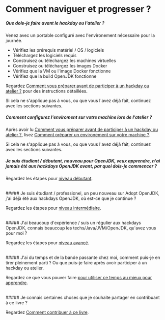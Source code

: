 # Comment naviguer et progresser ?

##### Que dois-je faire avant le hackday ou l'atelier ?
Venez avec un portable configuré avec l'environement nécessaire pour la journée.
- Vérifiez les prérequis matériel / OS / logiciels
- Téléchargez les logiciels requis
- Construisez ou téléchargez les machines virtuelles
- Construisez ou téléchargez les images Docker
- Vérifiez que la VM ou l'image Docker fonctionne
- Vérifiez que la build OpenJDK fonctionne

Regardez [Comment vous préparer avant de participer à un hackday ou atelier ?](prepare-before-hackday.md) pour des instructions détaillées.

Si cela ne s'applique pas à vous, ou que vous l'avez déjà  fait, continuez avec les sections suivantes.

##### Comment configurez l'enviroment sur votre machine lors de l'atelier ?

Après avoir lu [Comment vous préparer avant de participer à un hackday ou atelier ?](prepare-before-hackday.md), lisez [Comment préparer un environement sur votre machine ?](prepare-an-environment-machine.md).

Si cela ne s'applique pas à vous, ou que vous l'avez déjà  fait, continuez avec les sections suivantes.

##### Je suis étudiant / débutant, nouveau pour OpenJDK, veux apprendre, n'ai jamais été aux hackdays OpenJDK avant, par quoi dois-je commencer ?
Regardez les étapes pour [niveau débutant](beginners-level.md).

<br/>
##### Je suis étudiant / professionel, un peu nouveau sur Adopt OpenJDK, j'ai déjà été aux hackdays OpenJDK, où est-ce que je continue ?

Regardez les étapes pour [niveau intermédiaire](intermediate-level.md).

<br/>
##### J'ai beaucoup d'expérience / suis un régulier aux hackdays OpenJDK, connais beaucoup les techs/Java/JVM/OpenJDK, qu'avez vous pour moi ?

Regardez les étapes pour [niveau avancé](advanced-level.md).

<br/>
##### J'ai du temps et de la bande passante chez moi, comment puis-je en tirer pleinement parti ? Ou que puis-je faire après avoir participer à un hackday ou atelier.

Regardez ce que vous pouver faire [pour utiliser ce temps au mieux pour apprendre](free-time-ample-bandwidth.md).

<br/>
##### Je connais certaines choses que je souhaite partager en contribuant à ce livre ?

Regardez [Comment contribuer à ce livre](../contribute.md).

<br/>